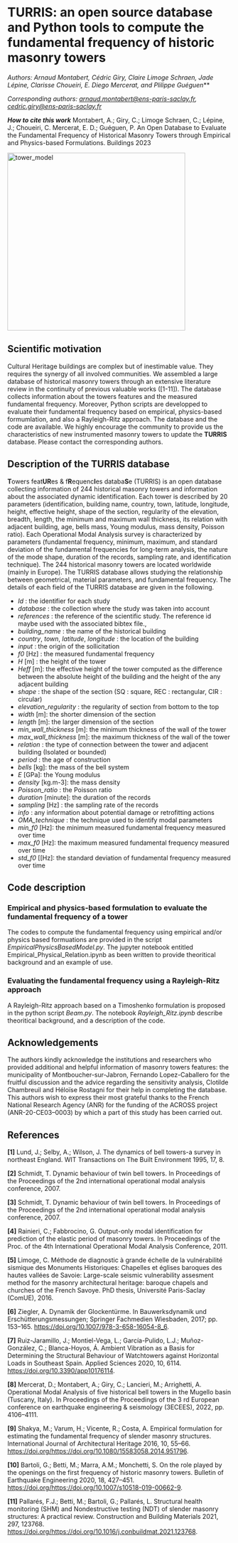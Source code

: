 # TURRIS: an open source database and Python tools to compute the fundamental frequency of historic masonry towers
 
***Authors: Arnaud Montabert*, Cédric Giry*, Claire Limoge Schraen, Jade Lépine, Clarisse Choueiri, E. Diego Mercerat, and Plilippe Guéguen***

*Corresponding authors: arnaud.montabert@ens-paris-saclay.fr, cedric.giry@ens-paris-saclay.fr*

***How to cite this work*** Montabert, A.; Giry, C.; Limoge Schraen, C.; Lépine, J.; Choueiri, C. Mercerat, E. D.; Guéguen, P. An Open Database to Evaluate the Fundamental Frequency of Historical Masonry Towers through Empirical and Physics-based Formulations. Buildings 2023

<img src="/img/contact.png" alt="tower_model" width="400" height="auto">


## Scientific motivation
Cultural Heritage buildings are complex but of inestimable value. They requires the synergy of all involved communities. We assembled a large database of historical masonry towers through an extensive literature review in the continuity of previous valuable works ([1-11]). The database collects information about the towers features and the measured fundamental frequency. Moreover, Python scripts are developped to evaluate their fundamental frequency based on empirical, physics-based formumlation, and also a Rayleigh-Ritz approach. The database and the code are available. We highly encourage the community to provide us the characteristics of new instrumented masonry towers to update the **TURRIS** database. Please contact the corresponding authors. 

## Description of the TURRIS database
**T**owers feat**UR**es & f**R**equenc**I**es databa**S**e (TURRIS) is an open database collecting information of 244 historical masonry towers and information about the associated dynamic identification. Each tower is described by 20 parameters (identification, building name, country, town, latitude, longitude, height, effective height, shape of the section, regularity of the elevation, breadth, length, the minimum and maximum wall thickness, its relation with adjacent building, age, bells mass, Young modulus, mass density, Poisson ratio). Each Operational Modal Analysis survey is characterized by parameters (fundamental frequency, minimum, maximum, and standard deviation of the fundamental frequencies for long-term analysis, the nature of the mode shape, duration of the records, sampling rate, and identification technique). The 244 historical masonry towers are located worldwide (mainly in Europe). The TURRIS database allows studying the relationship between geometrical, material parameters, and fundamental frequency. The details of each field of the TURRIS database are given in the following. 

- *Id* : the identifier for each study 
- *database* : the collection where the study was taken into account 
- *references* : the reference of the scientific study. The reference id maybe used with the associated bibtex file., 
- *building_name* : the name of the historical building 
- *country*, *town*, *latitude*, *longitude* : the location of the building 
- *input* : the origin of the sollicitation 
- *f0* [Hz] : the measured fundamental frequency 
- *H* [m] : the height of the tower 
- *Heff*  [m]: the effective height of the tower computed as the difference between the absolute height of the building and the height of the any adjacent building
- *shape* : the shape of the section (SQ : square, REC : rectangular, CIR : circular) 
- *elevation_regularity* : the regularity of section from bottom to the top 
- *width* [m]: the shorter dimension of the section 
- *length* [m]: the larger dimension of the section 
- *min_wall_thickness* [m]: the minimum thickness of the wall of the tower 
- *max_wall_thickness* [m]: the maximum thickness of the wall of the tower 
- *relation* : the type of connection between the tower and adjacent building (Isolated or bounded) 
- *period* : the age of construction 
- *bells* [kg]: the mass of the bell system 
- *E* [GPa]: the Young modulus 
- *density* [kg.m-3]: the mass density 
- *Poisson_ratio* : the Poisson ratio 
- *duration* [minute]: the duration of the records 
- *sampling* [Hz] : the sampling rate of the records 
- *info* : any information about potential damage or retrofitting actions 
- *OMA_technique* : the technique used to identify modal parameters 
- *min_f0* [Hz]: the minimum measured fundamental frequency measured over time  
- *max_f0*  [Hz]: the maximum measured fundamental frequency measured over time 
- *std_f0* [[Hz]: the standard deviation of fundamental frequency measured over time

## Code description
### Empirical and physics-based formulation to evaluate the fundamental frequency of a tower
The codes to compute the fundamental frequency using empirical and/or physics based formuations are provided in the script *EmpiricalPhysicsBasedModel.py*. The jupyter notebook entitled Empirical_Physical_Relation.ipynb as been written to provide theoritical background and an example of use.

### Evaluating the fundamental frequency using a Rayleigh-Ritz approach
A Rayleigh-Ritz approach based on a Timoshenko formulation is proposed in the python script *Beam.py*. The notebook *Rayleigh_Ritz.ipynb* describe theoritical background, and a description of the code.

## Acknowledgements
The authors kindly acknowledge the institutions and researchers who provided
additional and helpful information of masonry towers features: the municipality of Montboucher-sur-Jabron, Fernando Lopez-Caballero for the fruitful discussion and the advice regarding the sensitivity analysis, Clotilde Chambreuil and Héloïse Rostagni for their help in completing the database. 
This authors wish to express their most grateful thanks to the French National Research Agency (ANR) for the funding of the ACROSS project (ANR-20-CE03–0003) by which a part of this study has been carried out.

## References
**[1]** Lund, J.; Selby, A.; Wilson, J. The dynamics of bell towers-a survey in northeast England. WIT Transactions on The Built Environment 1995, 17, 8.

**[2]** Schmidt, T. Dynamic behaviour of twin bell towers. In Proceedings of the Proceedings of the 2nd international operational modal analysis conference, 2007.

**[3]** Schmidt, T. Dynamic behaviour of twin bell towers. In Proceedings of the Proceedings of the 2nd international operational modal analysis conference, 2007.

**[4]** Rainieri, C.; Fabbrocino, G. Output-only modal identification for prediction of the elastic period of masonry towers. In Proceedings of the Proc. of the 4th International Operational Modal Analysis Conference, 2011.

**[5]** Limoge, C. Méthode de diagnostic à grande échelle de la vulnérabilité sismique des Monuments Historiques: Chapelles et églises baroques des hautes vallées de Savoie: Large-scale seismic vulnerability assesment method for the masonry architectural heritage: baroque chapels and churches of the French Savoye. PhD thesis, Université Paris-Saclay (ComUE), 2016.

**[6]** Ziegler, A. Dynamik der Glockentürme. In Bauwerksdynamik und Erschütterungsmessungen; Springer Fachmedien Wiesbaden, 2017; pp. 153–165. https://doi.org/10.1007/978-3-658-16054-8_6.

**[7]** Ruiz-Jaramillo, J.; Montiel-Vega, L.; García-Pulido, L.J.; Muñoz-González, C.; Blanca-Hoyos, Á. Ambient Vibration as a Basis for Determining the Structural Behaviour of Watchtowers against Horizontal Loads in Southeast Spain. Applied Sciences 2020, 10, 6114. https://doi.org/10.3390/app10176114.

**[8]** Mercerat, D.; Montabert, A.; Giry, C.; Lancieri, M.; Arrighetti, A. Operational Modal Analysis of five historical bell towers in the Mugello basin (Tuscany, Italy). In Proceedings of the Proceedings of the 3 rd European conference on earthquake engineering & seismology (3ECEES), 2022, pp. 4106–4111.

**[9]** Shakya, M.; Varum, H.; Vicente, R.; Costa, A. Empirical formulation for estimating the fundamental frequency of slender masonry structures. International Journal of Architectural Heritage 2016, 10, 55–66. https://doi.org/https://doi.org/10.1080/15583058.2014.951796.

**[10]** Bartoli, G.; Betti, M.; Marra, A.M.; Monchetti, S. On the role played by the openings on the first frequency of historic masonry towers. Bulletin of Earthquake Engineering 2020, 18, 427–451. https://doi.org/https://doi.org/10.1007/s10518-019-00662-9.

**[11]** Pallarés, F.J.; Betti, M.; Bartoli, G.; Pallarés, L. Structural health monitoring (SHM) and Nondestructive testing (NDT) of slender masonry structures: A practical review. Construction and Building Materials 2021, 297, 123768. https://doi.org/https://doi.org/10.1016/j.conbuildmat.2021.123768.
